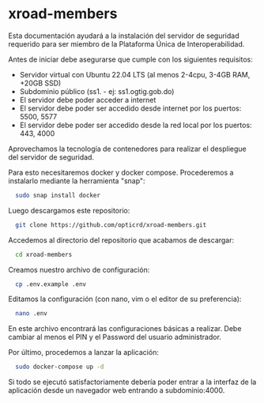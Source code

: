 # xroad-members

Esta documentación ayudará a la instalación del servidor de seguridad requerido para ser miembro de la Plataforma Única de Interoperabilidad.

Antes de iniciar debe asegurarse que cumple con los siguientes requisitos:
- Servidor virtual con Ubuntu 22.04 LTS (al menos 2-4cpu, 3-4GB RAM, +20GB SSD)
- Subdominio público (ss1.<dominio de la institucion> - ej: ss1.ogtig.gob.do)
- El servidor debe poder acceder a internet
- El servidor debe poder ser accedido desde internet por los puertos: 5500, 5577
- El servidor debe poder ser accedido desde la red local por los puertos: 443, 4000

Aprovechamos la tecnología de contenedores para realizar el despliegue del servidor de seguridad.
  
Para esto necesitaremos docker y docker compose. Procederemos a instalarlo mediante la herramienta "snap":
```sh
  sudo snap install docker
```

Luego descargamos este repositorio:
```sh
  git clone https://github.com/opticrd/xroad-members.git
```

Accedemos al directorio del repositorio que acabamos de descargar:
```sh
  cd xroad-members
```

Creamos nuestro archivo de configuración:
```sh
  cp .env.example .env
```

Editamos la configuración (con nano, vim o el editor de su preferencia):
```sh
  nano .env
```
En este archivo encontrará las configuraciones básicas a realizar. Debe cambiar al menos el PIN y el Password del usuario administrador.

Por último, procedemos a lanzar la aplicación:
```sh
  sudo docker-compose up -d
```

Si todo se ejecutó satisfactoriamente debería poder entrar a la interfaz de la aplicación desde un navegador web entrando a subdominio:4000.
